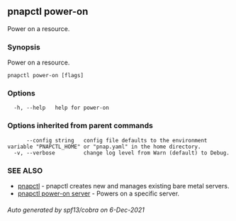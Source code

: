 ## pnapctl power-on

Power on a resource.

### Synopsis

Power on a resource.

```
pnapctl power-on [flags]
```

### Options

```
  -h, --help   help for power-on
```

### Options inherited from parent commands

```
      --config string   config file defaults to the environment variable "PNAPCTL_HOME" or "pnap.yaml" in the home directory.
  -v, --verbose         change log level from Warn (default) to Debug.
```

### SEE ALSO

* [pnapctl](pnapctl.md)	 - pnapctl creates new and manages existing bare metal servers.
* [pnapctl power-on server](pnapctl_power-on_server.md)	 - Powers on a specific server.

###### Auto generated by spf13/cobra on 6-Dec-2021
